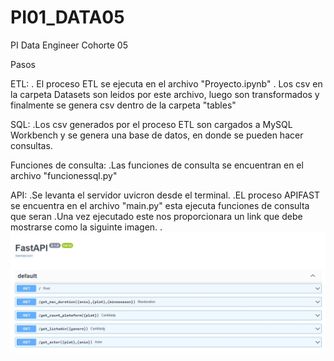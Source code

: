 # PI01_DATA05
PI Data Engineer Cohorte 05

Pasos

ETL:
    . El proceso ETL se ejecuta en el archivo "Proyecto.ipynb" 
    . Los csv en la carpeta Datasets son leidos por este archivo, luego son transformados y finalmente se genera csv dentro de la carpeta "tables"

SQL:
    .Los csv generados por el proceso ETL son cargados a MySQL Workbench y se genera una base de datos, en donde se pueden hacer consultas.

Funciones de consulta:
    .Las funciones de consulta se encuentran en el archivo "funcionessql.py"

API:
    .Se levanta el servidor uvicron desde el terminal.
    .EL proceso APIFAST se encuentra en el archivo "main.py" esta ejecuta funciones  de consulta que seran 
     .Una vez ejecutado este nos proporcionara un link que debe mostrarse como la siguinte imagen.
    .![asd](images\API.jpg)
    

